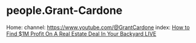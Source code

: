 # people.Grant-Cardone
Home: channel: https://www.youtube.com/@GrantCardone index: [How to Find $1M Profit On A Real Estate Deal In Your Backyard LIVE](https://youtu.be/BKJT8aWIhz0)
